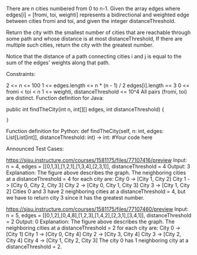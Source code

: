 There are n cities numbered from 0 to n-1. Given the array edges where edges[i] = [fromi, toi, weighti] represents a bidirectional and weighted edge between cities fromi and toi, and given the integer distanceThreshold.

Return the city with the smallest number of cities that are reachable through some path and whose distance is at most distanceThreshold, If there are multiple such cities, return the city with the greatest number.

Notice that the distance of a path connecting cities i and j is equal to the sum of the edges' weights along that path.

Constraints:

2 <= n <= 100
1 <= edges.length <= n * (n - 1) / 2
edges[i].length == 3
0 <= fromi < toi < n
1 <= weighti, distanceThreshold <= 10^4
All pairs (fromi, toi) are distinct.
Function definition for Java: 

public int findTheCity(int n, int[][] edges, int distanceThreshold) {

        

    }
Function definition for Python:
def findTheCity(self, n: int, edges: List[List[int]], distanceThreshold: int) -> int:
  #Your code here


Announced Test Cases:

https://sjsu.instructure.com/courses/1581175/files/77107416/preview
Input: n = 4, edges = [[0,1,3],[1,2,1],[1,3,4],[2,3,1]], distanceThreshold = 4
Output: 3
Explanation: The figure above describes the graph. 
The neighboring cities at a distanceThreshold = 4 for each city are:
City 0 -> [City 1, City 2] 
City 1 -> [City 0, City 2, City 3] 
City 2 -> [City 0, City 1, City 3] 
City 3 -> [City 1, City 2] 
Cities 0 and 3 have 2 neighboring cities at a distanceThreshold = 4, but we have to return city 3 since it has the greatest number.

https://sjsu.instructure.com/courses/1581175/files/77107460/preview
Input: n = 5, edges = [[0,1,2],[0,4,8],[1,2,3],[1,4,2],[2,3,1],[3,4,1]], distanceThreshold = 2
Output: 0
Explanation: The figure above describes the graph. 
The neighboring cities at a distanceThreshold = 2 for each city are:
City 0 -> [City 1] 
City 1 -> [City 0, City 4] 
City 2 -> [City 3, City 4] 
City 3 -> [City 2, City 4]
City 4 -> [City 1, City 2, City 3] 
The city 0 has 1 neighboring city at a distanceThreshold = 2.